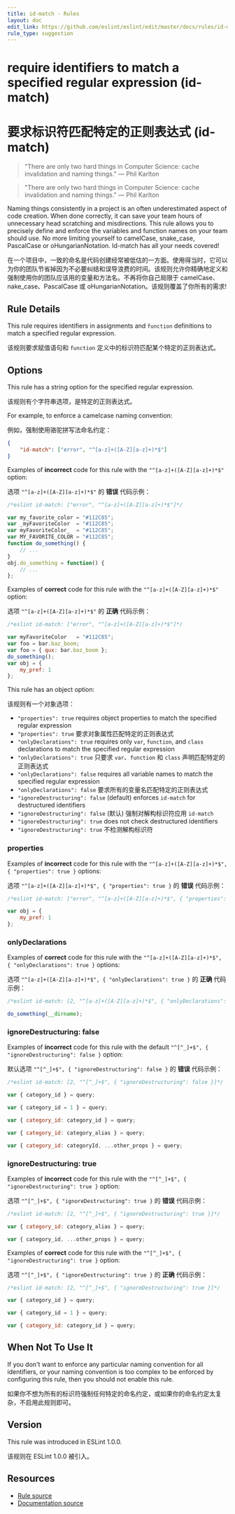 ```yaml
---
title: id-match - Rules
layout: doc
edit_link: https://github.com/eslint/eslint/edit/master/docs/rules/id-match.md
rule_type: suggestion
---
```

<!-- Note: No pull requests accepted for this file. See README.md in the root directory for details. -->

# require identifiers to match a specified regular expression (id-match)

# 要求标识符匹配特定的正则表达式 (id-match)

> "There are only two hard things in Computer Science: cache invalidation and naming things." — Phil Karlton

> "There are only two hard things in Computer Science: cache invalidation and naming things." — Phil Karlton

Naming things consistently in a project is an often underestimated aspect of code creation.
When done correctly, it can save your team hours of unnecessary head scratching and misdirections.
This rule allows you to precisely define and enforce the variables and function names on your team should use.
No more limiting yourself to camelCase, snake_case, PascalCase or oHungarianNotation. Id-match has all your needs covered!

在一个项目中，一致的命名是代码创建经常被低估的一方面。使用得当时，它可以为你的团队节省掉因为不必要纠结和误导浪费的时间。该规则允许你精确地定义和强制使用你的团队应该用的变量和方法名。不再将你自己局限于 camelCase、nake_case、PascalCase 或 oHungarianNotation。该规则覆盖了你所有的需求!

## Rule Details

This rule requires identifiers in assignments and `function` definitions to match a specified regular expression.

该规则要求赋值语句和 `function` 定义中的标识符匹配某个特定的正则表达式。

## Options

This rule has a string option for the specified regular expression.

该规则有个字符串选项，是特定的正则表达式。

For example, to enforce a camelcase naming convention:

例如，强制使用骆驼拼写法命名约定：

```json
{
    "id-match": ["error", "^[a-z]+([A-Z][a-z]+)*$"]
}
```

Examples of **incorrect** code for this rule with the `"^[a-z]+([A-Z][a-z]+)*$"` option:

选项 `"^[a-z]+([A-Z][a-z]+)*$"` 的 **错误** 代码示例：

```js
/*eslint id-match: ["error", "^[a-z]+([A-Z][a-z]+)*$"]*/

var my_favorite_color = "#112C85";
var _myFavoriteColor  = "#112C85";
var myFavoriteColor_  = "#112C85";
var MY_FAVORITE_COLOR = "#112C85";
function do_something() {
    // ...
}
obj.do_something = function() {
    // ...
};
```

Examples of **correct** code for this rule with the `"^[a-z]+([A-Z][a-z]+)*$"` option:

选项 `"^[a-z]+([A-Z][a-z]+)*$"` 的 **正确** 代码示例：

```js
/*eslint id-match: ["error", "^[a-z]+([A-Z][a-z]+)*$"]*/

var myFavoriteColor   = "#112C85";
var foo = bar.baz_boom;
var foo = { qux: bar.baz_boom };
do_something();
var obj = {
    my_pref: 1
};
```

This rule has an object option:

该规则有一个对象选项：

* `"properties": true` requires object properties to match the specified regular expression
* `"properties": true` 要求对象属性匹配特定的正则表达式
* `"onlyDeclarations": true` requires only `var`, `function`, and `class` declarations to match the specified regular expression
* `"onlyDeclarations": true` 只要求 `var`、`function` 和 `class` 声明匹配特定的正则表达式
* `"onlyDeclarations": false` requires all variable names to match the specified regular expression
* `"onlyDeclarations": false` 要求所有的变量名匹配特定的正则表达式
* `"ignoreDestructuring": false` (default) enforces `id-match` for destructured identifiers
* `"ignoreDestructuring": false` (默认) 强制对解构标识符应用 `id-match`
* `"ignoreDestructuring": true` does not check destructured identifiers
* `"ignoreDestructuring": true` 不检测解构标识符

### properties

Examples of **incorrect** code for this rule with the `"^[a-z]+([A-Z][a-z]+)*$", { "properties": true }` options:

选项 `"^[a-z]+([A-Z][a-z]+)*$", { "properties": true }` 的 **错误** 代码示例：

```js
/*eslint id-match: ["error", "^[a-z]+([A-Z][a-z]+)*$", { "properties": true }]*/

var obj = {
    my_pref: 1
};
```

### onlyDeclarations

Examples of **correct** code for this rule with the `"^[a-z]+([A-Z][a-z]+)*$", { "onlyDeclarations": true }` options:

选项 `"^[a-z]+([A-Z][a-z]+)*$", { "onlyDeclarations": true }` 的 **正确** 代码示例：

```js
/*eslint id-match: [2, "^[a-z]+([A-Z][a-z]+)*$", { "onlyDeclarations": true }]*/

do_something(__dirname);
```

### ignoreDestructuring: false

Examples of **incorrect** code for this rule with the default `"^[^_]+$", { "ignoreDestructuring": false }` option:

默认选项 `"^[^_]+$", { "ignoreDestructuring": false }` 的 **错误** 代码示例：

```js
/*eslint id-match: [2, "^[^_]+$", { "ignoreDestructuring": false }]*/

var { category_id } = query;

var { category_id = 1 } = query;

var { category_id: category_id } = query;

var { category_id: category_alias } = query;

var { category_id: categoryId, ...other_props } = query;
```

### ignoreDestructuring: true

Examples of **incorrect** code for this rule with the `"^[^_]+$", { "ignoreDestructuring": true }` option:

选项 `"^[^_]+$", { "ignoreDestructuring": true }` 的 **错误** 代码示例：

```js
/*eslint id-match: [2, "^[^_]+$", { "ignoreDestructuring": true }]*/

var { category_id: category_alias } = query;

var { category_id, ...other_props } = query;
```

Examples of **correct** code for this rule with the `"^[^_]+$", { "ignoreDestructuring": true }` option:

选项 `"^[^_]+$", { "ignoreDestructuring": true }` 的 **正确** 代码示例：

```js
/*eslint id-match: [2, "^[^_]+$", { "ignoreDestructuring": true }]*/

var { category_id } = query;

var { category_id = 1 } = query;

var { category_id: category_id } = query;
```

## When Not To Use It

If you don't want to enforce any particular naming convention for all identifiers, or your naming convention is too complex to be enforced by configuring this rule, then you should not enable this rule.

如果你不想为所有的标识符强制任何特定的命名约定，或如果你的命名约定太复杂，不启用此规则即可。

## Version

This rule was introduced in ESLint 1.0.0.

该规则在 ESLint 1.0.0 被引入。

## Resources

* [Rule source](https://github.com/eslint/eslint/tree/master/lib/rules/id-match.js)
* [Documentation source](https://github.com/eslint/eslint/tree/master/docs/rules/id-match.md)
